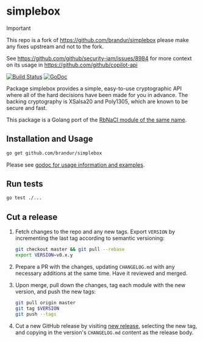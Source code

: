 # simplebox


> [!IMPORTANT]
> This repo is a fork of https://github.com/brandur/simplebox please make any fixes upstream and not to the fork.
>
> See https://github.com/github/security-iam/issues/8984 for more context
> on its usage in https://github.com/github/copilot-api


[![Build Status](https://github.com/brandur/simplebox/actions/workflows/ci.yaml/badge.svg?branch=master)](https://github.com/brandur/simplebox/actions) [![GoDoc](https://godoc.org/github.com/brandur/simplebox?status.png)](https://godoc.org/github.com/brandur/simplebox)

Package simplebox provides a simple, easy-to-use cryptographic API where all of
the hard decisions have been made for you in advance. The backing cryptography
is XSalsa20 and Poly1305, which are known to be secure and fast.

This package is a Golang port of the [RbNaCl module of the same name][rbnacl].

## Installation and Usage

``` sh
go get github.com/brandur/simplebox
```

Please see [godoc for usage information and examples][godoc].

## Run tests

``` sh
go test ./...
```

## Cut a release

1. Fetch changes to the repo and any new tags. Export `VERSION` by incrementing the last tag according to semantic versioning:

    ``` sh
    git checkout master && git pull --rebase
    export VERSION=v0.x.y
    ```

2. Prepare a PR with the changes, updating `CHANGELOG.md` with any necessary additions at the same time. Have it reviewed and merged.

3. Upon merge, pull down the changes, tag each module with the new version, and push the new tags:

    ``` sh
    git pull origin master
    git tag $VERSION
    git push --tags
    ```

4. Cut a new GitHub release by visiting [new release](https://github.com/brandur/simplebox/releases/new), selecting the new tag, and copying in the version's `CHANGELOG.md` content as the release body.

[godoc]: https://godoc.org/github.com/brandur/simplebox
[rbnacl]: https://github.com/cryptosphere/rbnacl/wiki/SimpleBox
